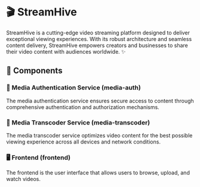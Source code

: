# 🎬 StreamHive

StreamHive is a cutting-edge video streaming platform designed to deliver exceptional viewing experiences. With its robust architecture and seamless content delivery, StreamHive empowers creators and businesses to share their video content with audiences worldwide. ✨

## 🔧 Components

### 🔐 Media Authentication Service (media-auth)

The media authentication service ensures secure access to content through comprehensive authentication and authorization mechanisms.

### 🎥 Media Transcoder Service (media-transcoder) 

The media transcoder service optimizes video content for the best possible viewing experience across all devices and network conditions.

### 🖥️ Frontend (frontend)
The frontend is the user interface that allows users to browse, upload, and watch videos.


